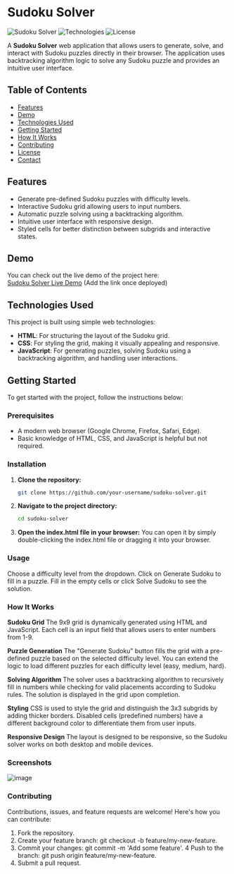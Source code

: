 # Sudoku Solver

![Sudoku Solver](https://img.shields.io/badge/Status-Complete-brightgreen.svg)
![Technologies](https://img.shields.io/badge/Technologies-HTML%20%7C%20CSS%20%7C%20JavaScript-blue)
![License](https://img.shields.io/badge/License-MIT-yellow.svg)

A **Sudoku Solver** web application that allows users to generate, solve, and interact with Sudoku puzzles directly in their browser. The application uses backtracking algorithm logic to solve any Sudoku puzzle and provides an intuitive user interface.

## Table of Contents

- [Features](#features)
- [Demo](#demo)
- [Technologies Used](#technologies-used)
- [Getting Started](#getting-started)
- [How It Works](#how-it-works)
- [Contributing](#contributing)
- [License](#license)
- [Contact](#contact)

## Features

- Generate pre-defined Sudoku puzzles with difficulty levels.
- Interactive Sudoku grid allowing users to input numbers.
- Automatic puzzle solving using a backtracking algorithm.
- Intuitive user interface with responsive design.
- Styled cells for better distinction between subgrids and interactive states.

## Demo

You can check out the live demo of the project here:  
[Sudoku Solver Live Demo](#) (Add the link once deployed)

## Technologies Used

This project is built using simple web technologies:

- **HTML**: For structuring the layout of the Sudoku grid.
- **CSS**: For styling the grid, making it visually appealing and responsive.
- **JavaScript**: For generating puzzles, solving Sudoku using a backtracking algorithm, and handling user interactions.

## Getting Started

To get started with the project, follow the instructions below:

### Prerequisites

- A modern web browser (Google Chrome, Firefox, Safari, Edge).
- Basic knowledge of HTML, CSS, and JavaScript is helpful but not required.

### Installation

1. **Clone the repository:**
   ```bash
   git clone https://github.com/your-username/sudoku-solver.git

2. **Navigate to the project directory:**
   ```bash
   cd sudoku-solver

3. **Open the index.html file in your browser:**
   You can open it by simply double-clicking the index.html file or dragging it into your browser.

### **Usage**
   Choose a difficulty level from the dropdown.
   Click on Generate Sudoku to fill in a puzzle.
   Fill in the empty cells or click Solve Sudoku to see the solution.

### **How It Works**
**Sudoku Grid**
The 9x9 grid is dynamically generated using HTML and JavaScript. Each cell is an input field that allows users to enter numbers from 1-9.

**Puzzle Generation**
The "Generate Sudoku" button fills the grid with a pre-defined puzzle based on the selected difficulty level. You can extend the logic to load different puzzles for each difficulty level (easy, medium, hard).

**Solving Algorithm**
The solver uses a backtracking algorithm to recursively fill in numbers while checking for valid placements according to Sudoku rules. The solution is displayed in the grid upon completion.

**Styling**
CSS is used to style the grid and distinguish the 3x3 subgrids by adding thicker borders. Disabled cells (predefined numbers) have a different background color to differentiate them from user inputs.

**Responsive Design**
The layout is designed to be responsive, so the Sudoku solver works on both desktop and mobile devices.

### **Screenshots**
![image](https://github.com/user-attachments/assets/1e70b23c-69f4-4cb6-b010-a07a784c6a66)

### **Contributing**
Contributions, issues, and feature requests are welcome! Here's how you can contribute:

1. Fork the repository.
2. Create your feature branch: git checkout -b feature/my-new-feature.
3. Commit your changes: git commit -m 'Add some feature'.
4 Push to the branch: git push origin feature/my-new-feature.
5. Submit a pull request.
